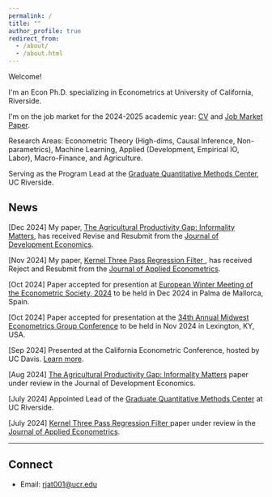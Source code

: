 ```yaml
---
permalink: /
title: ""
author_profile: true
redirect_from: 
  - /about/
  - /about.html
---
```


Welcome!

I'm an Econ Ph.D. specializing in Econometrics at University of California, Riverside.

I'm on the job market for the 2024-2025 academic year: <a href="http://rajveerjat.github.io/files/resume.pdf" target="_blank" rel="noopener noreferrer">CV</a> and <a href="http://rajveerjat.github.io/files/JMP.pdf" target="_blank" rel="noopener noreferrer">Job Market Paper</a>.

Research Areas: Econometric Theory (High-dims, Causal Inference, Non-parametrics), Machine Learning, 
Applied (Development, Empirical IO, Labor), Macro-Finance, and Agriculture.

Serving as the Program Lead at the <a href="https://gradquant.ucr.edu/" target="_blank" rel="noopener noreferrer">Graduate Quantitative Methods Center</a>, UC Riverside.

## News
<link rel="stylesheet" href="https://cdnjs.cloudflare.com/ajax/libs/font-awesome/6.0.0-beta3/css/all.min.css">

<!-- Line with three stars -->
<i class="fas fa-star flashing"></i> <i class="fas fa-star flashing"></i>[Dec 2024] My paper, [The Agricultural Productivity Gap: Informality Matters](https://rajveerjat.com/files/APG.pdf), has received Revise and Resubmit from the [Journal of Development Economics](https://www.sciencedirect.com/journal/journal-of-development-economics#:~:text=The%20Journal%20of%20Development%20Economics,does%20not%20publish%20book%20reviews.).

<i class="fas fa-star flashing"></i> <i class="fas fa-star flashing"></i>[Nov 2024] My paper, [Kernel Three Pass Regression Filter ](https://rajveerjat.com/files/Kernel_3PRF.pdf), has received Reject and Resubmit from the [Journal of Applied Econometrics](https://onlinelibrary.wiley.com/journal/10991255).


<!-- Line with three stars -->
<i class="fas fa-star flashing"></i> [Oct 2024] Paper accepted for presention at [European Winter Meeting of the Econometric Society, 2024](https://www.econometricsociety.org/regional-activities/schedule/2024/12/16/2024-European-Winter-Meeting-Palma-de-Majorca-Spain) to be held in Dec 2024 in Palma de Mallorca, Spain.

<i class="fas fa-star flashing"></i> [Oct 2024] Paper accepted for presentation at the [34th Annual Midwest Econometrics Group Conference](https://gatton.uky.edu/meg2024) to be held in Nov 2024 in Lexington, KY, USA.

<i class="fas fa-star flashing"></i> <i class="fas fa-star flashing"></i>[Sep 2024] Presented at the California Econometric Conference, hosted by UC Davis. [Learn more](https://www.gsb.stanford.edu/faculty-research/faculty/conferences/california-econometrics).

<i class="fas fa-star flashing"></i>[Aug 2024] [The Agricultural Productivity Gap: Informality Matters](https://rajveerjat.com/files/APG.pdf) paper under review in the Journal of Development Economics.


<i class="fas fa-star flashing"></i> <i class="fas fa-star flashing"></i>[July 2024] Appointed Lead of the [Graduate Quantitative Methods Center](https://gradquant.ucr.edu/) at UC Riverside.

<i class="fas fa-star flashing"></i>[July 2024] [Kernel Three Pass Regression Filter ](https://rajveerjat.com/files/Kernel_3PRF.pdf) paper under review in the [Journal of Applied Econometrics](https://onlinelibrary.wiley.com/journal/10991255).
<style>
  .flashing {
    animation: flash 1s infinite;
  }
  @keyframes flash {
    0% { opacity: 1; }
    50% { opacity: 0.5; }
    100% { opacity: 1; }
  }
</style>
---

## Connect
- Email: rjat001@ucr.edu 
